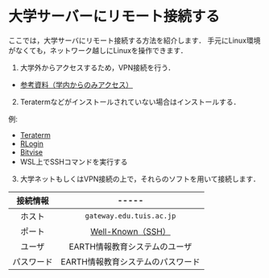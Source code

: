 # 大学サーバーにリモート接続する

ここでは，大学サーバにリモート接続する方法を紹介します．
手元にLinux環境がなくても，ネットワーク越しにLinuxを操作できます．

1. 大学外からアクセスするため，VPN接続を行う．

- [参考資料（学内からのみアクセス）](http://www.edu.tuis.ac.jp/~g21008ny/data/lan/TUIS-VPN_2019.pdf)

2. Teratermなどがインストールされていない場合はインストールする．

例:
- [Teraterm](https://ja.osdn.net/projects/ttssh2/releases/)
- [RLogin](http://nanno.dip.jp/softlib/man/rlogin/#INSTALL)
- [Bitvise](https://www.bitvise.com/download-area)
- WSL上でSSHコマンドを実行する

3. 大学ネットもしくはVPN接続の上で，それらのソフトを用いて接続します．

| 接続情報| ----- |
|:-------:|:-----:|
|ホスト| `gateway.edu.tuis.ac.jp` |
|ポート| [Well-Known（SSH）](https://ja.wikipedia.org/wiki/TCP%E3%82%84UDP%E3%81%AB%E3%81%8A%E3%81%91%E3%82%8B%E3%83%9D%E3%83%BC%E3%83%88%E7%95%AA%E5%8F%B7%E3%81%AE%E4%B8%80%E8%A6%A7)|
|ユーザ| EARTH情報教育システムのユーザ
|パスワード| EARTH情報教育システムのパスワード



